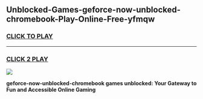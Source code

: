 
## Unblocked-Games-geforce-now-unblocked-chromebook-Play-Online-Free-yfmqw
<h3>
<a href="https://premium76.site?title=geforce-now-unblocked-chromebook&ref=26A">CLICK TO PLAY</a></h3>
<hr>

<h3>
<a href="https://premium76.site?title=geforce-now-unblocked-chromebook&ref=26A">CLICK 2 PLAY</a>
  
</h3>

<a href="https://premium76.site?title=geforce-now-unblocked-chromebook&ref=26A"><img src="https://clearcache.store/games.png"></a>


**geforce-now-unblocked-chromebook games unblocked: Your Gateway to Fun and Accessible Online Gaming**
